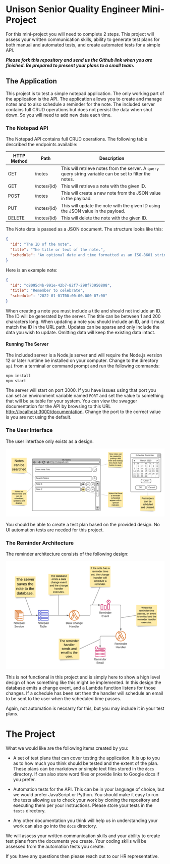 # Unison Senior Quality Engineer Mini-Project
For this mini-project you will need to complete 2 steps. This project will assess your written communication skills,
ability to generate test plans for both manual and automated tests, and create automated tests for a simple API.

_**Please fork this repository and send us the Github link when you are finished. Be prepared to present your plans to
a small team.**_

## The Application
This project is to test a simple notepad application. The only working part of the application is the API. The application
allows you to create and manage notes and to also schedule a reminder for the note. The included server contains full CRUD
operations but does not persist the data when shut down. So you will need to add new data each time.

### The Notepad API
The Notepad API contains full CRUD operations. The following table described the endpoints available:

|HTTP Method|Path|Description|
|-----------|----|-----------|
|GET|/notes|This will retrieve notes from the server. A `query` query string variable can be set to filter the notes.|
|GET|/notes/{id}|This will retrieve a note with the given ID.|
|POST|/notes|This will create a new note from the JSON value in the payload.|
|PUT|/notes/{id}|This will update the note with the given ID using the JSON value in the payload.|
|DELETE|/notes/{id}|This will delete the note with the given ID.|

The Note data is passed as a JSON document. The structure looks like this:
```json
{
  "id": "The ID of the note",
  "title": "The title or text of the note.",
  "schedule": "An optional date and time formatted as an ISO-8601 string."
}
```
Here is an example note:
```json
{
  "id": "c8095d4b-991e-42b7-82f7-298f73950808",
  "title": "Remember to celebrate",
  "schedule": "2022-01-01T00:00:00.000-07:00"
}
```

When creating a note you must include a title and should not include an ID. The ID will be generated by the server. The
title can be between 1 and 200 characters long. When updating a note you should include an ID, and it must match the ID
in the URL path. Updates can be sparse and only include the data you wish to update. Omitting data will keep the existing
data intact.

#### Running The Server

The included server is a Node.js server and will require the Node.js version 12 or later runtime be installed on your
computer. Change to the directory `api` from a terminal or command prompt and run the following commands:

```shell
npm install
npm start
```

The server will start on port 3000. If you have issues using that port you can set an environment variable named `PORT`
and set the value to something that will be suitable for your system. You can view the swagger documentation for the
API by browsing to this URL [http://localhost:3000/documentation](http://localhost:3000/documentation). Change the port
to the correct value is you are not using the default.

### The User Interface
The user interface only exists as a design.

![UI Image](docs/images/ui.png)

You should be able to create a test plan based on the provided design. No UI automation
tests are needed for this project.

### The Reminder Architecture
The reminder architecture consists of the following design:

![Reminder Architecture](docs/images/reminders.png)

This is not functional in this project and is simply here to show a high level design
of how something like this might be implemented. In this design the database emits a change
event, and a Lambda function listens for those changes. If a schedule has been set
then the handler will schedule an email to be sent to the user when the scheduled time passes.

Again, not automation is necsarry for this, but you may include it in your test plans.

# The Project
What we would like are the following items created by you:
* A set of test plans that can cover testing the application. It is up to you 
  as to how much you think should be tested and the extent of the plan. These plans can
  be markdown or simple text files stored in the `docs` directory. If can also store
  word files or provide links to Google docs if you prefer.
    
* Automation tests for the API. This can be in your language of choice, but we would 
  prefer JavaScript or Python. You should make it easy to run the tests allowing us to
  check your work by cloning the repository and executing them per your instructions. Please
  store your tests in the `tests` directory.
  
* Any other documentation you think will help us in understanding your work can also go into the
  `docs` directory.
  
We will assess your written communication skills and your ability to create test plans from the
documents you create. Your coding skills will be assessed from the automation tests
you create.

If you have any questions then please reach out to our HR representative.